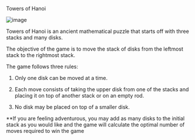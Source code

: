Towers of Hanoi


![image](https://github.com/KwR41230/Towers/assets/154290250/06f5611c-c541-457a-9cfb-772c42fe7852)


Towers of Hanoi is an ancient mathematical puzzle that starts off with three stacks and many disks.

The objective of the game is to move the stack of disks from the leftmost stack to the rightmost stack.

The game follows three rules:

1. Only one disk can be moved at a time.

2. Each move consists of taking the upper disk from one of the stacks and placing it on top of another stack or on an empty rod.

3. No disk may be placed on top of a smaller disk.

**If you are feeling adventurous, you may add as many disks to the initial stack as you would like and the game will calculate the optimal number of moves required to win the game
